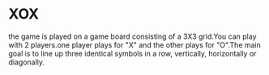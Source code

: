 # XOX
 the game is played on a game board consisting of a 3X3 grid.You can play with 2 players.one player plays for "X" and the other plays for "O".The main goal is to line up three identical symbols in a row, vertically, horizontally or diagonally.

